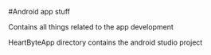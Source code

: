 #Android app stuff

Contains all things related to the app development

HeartByteApp directory contains the android studio project